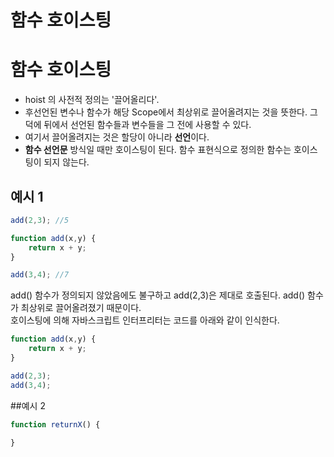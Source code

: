 함수 호이스팅
===
# 함수 호이스팅
* hoist 의 사전적 정의는 '끌어올리다'.
* 후선언된 변수나 함수가 해당 Scope에서 최상위로 끌어올려지는 것을 뜻한다. 그 덕에 뒤에서 선언된 함수들과 변수들을 그 전에 사용할 수 있다.
* 여기서 끌어올려지는 것은 할당이 아니라 **선언**이다.
* **함수 선언문** 방식일 때만 호이스팅이 된다. 함수 표현식으로 정의한 함수는 호이스팅이 되지 않는다.
  
## 예시 1
```javascript
add(2,3); //5

function add(x,y) {
    return x + y;
}

add(3,4); //7
```
add() 함수가 정의되지 않았음에도 불구하고 add(2,3)은 제대로 호출된다. add() 함수가 최상위로 끌어올려졌기 때문이다.  
호이스팅에 의해 자바스크립트 인터프리터는 코드를 아래와 같이 인식한다.
```javascript
function add(x,y) {
    return x + y;
}

add(2,3);
add(3,4);
```
  
##예시 2
```javascript
function returnX() {
    
}
```